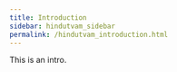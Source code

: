 ```yaml
---
title: Introduction
sidebar: hindutvam_sidebar
permalink: /hindutvam_introduction.html
---
```


This is an intro.